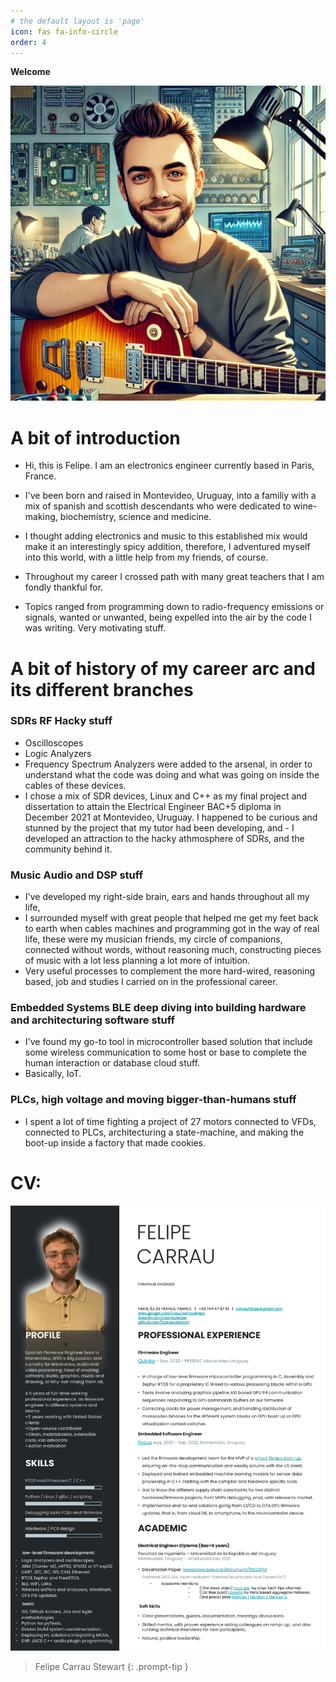 ```yaml
---
# the default layout is 'page'
icon: fas fa-info-circle
order: 4
---
```


**Welcome**

![About](/assets/img/headers/avatar.webp)

# A bit of introduction
- Hi, this is Felipe. I am an electronics engineer currently based in Paris, France. 
- I've been born and raised in Montevideo, Uruguay, into a familiy with a mix of spanish and scottish descendants who were dedicated to wine-making, biochemistry, science and medicine. 
- I thought adding electronics and music to this established mix would make it an interestingly spicy addition, therefore, I adventured myself into this world, with a little help from my friends, of course.

- Throughout my career I crossed path with many great teachers that I am fondly thankful for. 
- Topics ranged from programming down to radio-frequency emissions or signals, wanted or unwanted, being expelled into the air by the code I was writing. Very motivating stuff.

# A bit of history of my career arc and its different branches

### SDRs RF Hacky stuff

- Oscilloscopes 
- Logic Analyzers 
- Frequency Spectrum Analyzers were added to the arsenal, in order to understand what the code was doing and what was going on inside the cables of these devices. 
- I chose a mix of SDR devices, Linux and C++ as my final project and dissertation to attain the Electrical Engineer BAC+5 diploma in December 2021 at Montevideo, Uruguay. I happened to be curious and stunned by the project that my tutor had been developing, and - I developed an attraction to the hacky athmosphere of SDRs, and the community behind it.

### Music Audio and DSP stuff

- I've developed my right-side brain, ears and hands throughout all my life, 
- I surrounded myself with great people that helped me get my feet back to earth when cables machines and programming got in the way of real life, these were my musician friends, my circle of companions, connected without words, without reasoning much, constructing pieces of music with a lot less planning a lot more of intuition. 
- Very useful processes to complement the more hard-wired, reasoning based, job and studies I carried on in the professional career.

### Embedded Systems BLE deep diving into building hardware and architecturing software stuff

- I've found my go-to tool in microcontroller based solution that include some wireless communication to some host or base to complete the human interaction or database cloud stuff. 
- Basically, IoT.

### PLCs, high voltage and moving bigger-than-humans stuff

- I spent a lot of time fighting a project of 27 motors connected to VFDs, connected to PLCs, architecturing a state-machine, and making the boot-up inside a factory that made cookies.


# CV:

![CV](/assets/img/headers/fcarraustewart-CV-Q4_2024-_5_.webp)




> Felipe Carrau Stewart
{: .prompt-tip }

